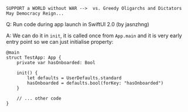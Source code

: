 ```
SUPPORT a WORLD without WAR -->  vs. Greedy Oligarchs and Dictators
May Democracy Reign... 
```

Q: Run code during app launch in SwiftUI 2.0 (by jasnzhng)

A: We can do it in `init`, it is called once from `App.main` and it is very 
early entry point so we can just initialise property:

```
@main
struct TestApp: App {
    private var hasOnboarded: Bool
    
    init() {
        let defaults = UserDefaults.standard
        hasOnboarded = defaults.bool(forKey: "hasOnboarded")
    }

    // ... other code
}
